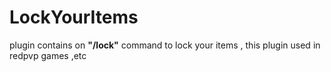 # LockYourItems
plugin contains on <b>"/lock"</b> command to lock your items , this plugin used in redpvp games ,etc
